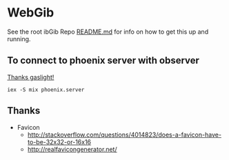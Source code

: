 # WebGib

See the root ibGib Repo [README.md](https://github.com/ibgib/ibgib/blob/master/README.md) for info on how to get this up and running.

##  To connect to phoenix server with observer
[Thanks gaslight!](https://teamgaslight.com/blog/microservices-in-phoenix-part-1)

`iex -S mix phoenix.server`

## Thanks

* Favicon
  * http://stackoverflow.com/questions/4014823/does-a-favicon-have-to-be-32x32-or-16x16
  * http://realfavicongenerator.net/
